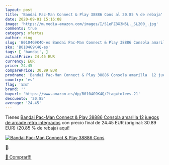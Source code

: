 ```yaml
---
layout: post
title: 'Bandai Pac-Man Connect & Play 38886 Cons al 20.85 % de rebaja'
date: 2020-09-01 15:16:08
image: 'https://m.media-amazon.com/images/I/51ePZ8X3N5L._SL200_.jpg'
comments: true
category: ofertas
author: ring
slug: 'B0104G9K4Q-es Bandai Pac-Man Connect & Play 38886 Consola amarilla 12...'
sku: 'B0104G9K4Q-es'
tags: [ 'bandai', ]
actualPrice: 24.45 EUR
currency: EUR
price: 24.45
comparePrice: 30.89 EUR
prodname: 'Bandai Pac-Man Connect & Play 38886 Consola amarilla  12 juegos de arcade retro integrados'
country: 'es'
flag: '🇪🇸'
brand: ''
buyurl: 'https://www.amazon.es/dp/B0104G9K4Q/?tag=tolees-21'
descuento: '20.85'
average: '24.45'
---
```


Tienes [Bandai Pac-Man Connect & Play 38886 Consola amarilla  12 juegos de arcade retro integrados](https://www.amazon.es/dp/B0104G9K4Q/?tag=tolees-21) con precio final de  24.45 EUR (original: 30.89 EUR) (20.85 %  de rebaja) aqui!

[![Bandai Pac-Man Connect & Play 38886 Cons](https://m.media-amazon.com/images/I/51ePZ8X3N5L._SL200_.jpg)](https://www.amazon.es/dp/B0104G9K4Q/?tag=tolees-21)

🔎:


[🛒 Comprar!!!](https://www.amazon.es/dp/B0104G9K4Q/?tag=tolees-21)
